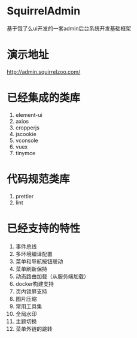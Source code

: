 # SquirrelAdmin

基于饿了么ui开发的一套admin后台系统开发基础框架

# 演示地址
http://admin.squirrelzoo.com/

# 已经集成的类库
1. element-ui
2. axios
4. cropperjs
5. jscookie
6. vconsole
7. vuex
8. tinymce

# 代码规范类库
1. prettier
2. lint

# 已经支持的特性
1. 事件总线
2. 多环境编译配置
3. 菜单和导航按钮联动
4. 菜单刷新保持
5. 动态路由加载（从服务端加载）
6. docker构建支持
7. 页内锁屏支持
8. 图片压缩
9. 常用工具集
10. 全局水印
11. 主题切换
12. 菜单外链的跳转


